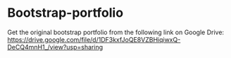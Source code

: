# Bootstrap-portfolio


Get the original bootstrap portfolio from the following link on Google Drive:
https://drive.google.com/file/d/1DF3kxfJoQE8VZBHiqiwxQ-DeCQ4mnH1_/view?usp=sharing
